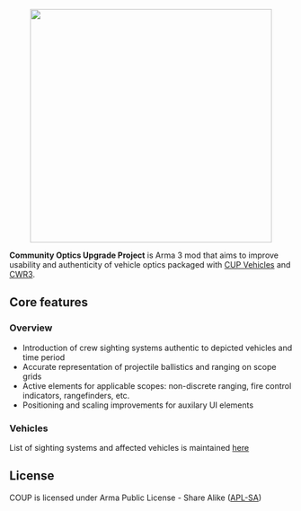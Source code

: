 <p align="center">
  <img width="430" height="416" src="https://github.com/user-attachments/assets/4f7d42cc-23b6-412e-a44a-6291d858f9bd">
</p>

**Community Optics Upgrade Project** is Arma 3 mod that aims to improve usability and authenticity of vehicle optics packaged with [CUP Vehicles](https://steamcommunity.com/sharedfiles/filedetails/?id=541888371) and [CWR3](https://steamcommunity.com/workshop/filedetails/?id=2316343124).


## Core features
### Overview
- Introduction of crew sighting systems authentic to depicted vehicles and time period 
- Accurate representation of projectile ballistics and ranging on scope grids
- Active elements for applicable scopes: non-discrete ranging, fire control indicators, rangefinders, etc.
- Positioning and scaling improvements for auxilary UI elements

### Vehicles
List of sighting systems and affected vehicles is maintained [here](https://github.com/lambdatiger/COUP/wiki/Index)

## License
COUP is licensed under Arma Public License - Share Alike ([APL-SA](https://www.bohemia.net/community/licenses/arma-public-license-share-alike))
